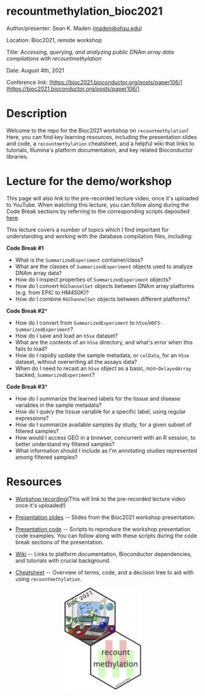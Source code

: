 # recountmethylation_bioc2021

Author/presenter: Sean K. Maden (maden@ohsu.edu)

Location: Bioc2021, remote workshop

Title: *Accessing, querying, and analyzing public DNAm array data compilations with recountmethylation*

Date: August 4th, 2021

Conference link: [https://bioc2021.bioconductor.org/posts/paper106/](https://bioc2021.bioconductor.org/posts/paper106/)

# Description

Welcome to the repo for the Bioc2021 workshop on `recountmethylation`! Here, you can find key learning resources, including the presentation slides and code, a `recountmethylation` cheatsheet, and a helpful wiki that links to tutorials, Illumina's platform documentation, and key related Bioconductor libraries.

# Lecture for the demo/workshop

This page will also link to the pre-recorded lecture video, once it's uploaded to YouTube. When watching this lecture, you can follow along during the Code Break sections by referring to the corresponding scripts deposited [here](https://github.com/metamaden/recountmethylation_bioc2021/tree/main/workshop_materials). 

This lecture covers a number of topics which I find important for understanding and working with the database compilation files, including:

**Code Break #1**
* What is the `SummarizedExperiment` container/class?
* What are the classes of `SummarizedExperiment` objects used to analyze DNAm array data?
* How do I inspect properties of `SummarizedExperiment` objects?
* How do I convert `RGChannelSet` objects between DNAm array platforms (e.g. from EPIC to HM450K)?
* How do I combine `RGChannelSet` objects between different platforms?

**Code Break #2***
* How do I convert from `SummarizedExperiment` to `h5se`/`HDF5-SummarizedExperiment`?
* How do I save and load an `h5se` dataset?
* What are the contents of an `h5se` directory, and what's error when this fails to load?
* How do I rapidly update the sample metadata, or `colData`, for an `h5se` dataset, without overwriting all the assays data?
* When do I need to recast an `h5se` object as a basic, non-`DelayedArray` backed, `SummarizedExperiment`?

**Code Break #3***
* How do I summarize the learned labels for the tissue and disease variables in the sample metadata?
* How do I query the tissue variable for a specific label, using regular expressions?
* How do I summarize available samples by study, for a given subset of filtered samples?
* How would I access GEO in a browser, concurrent with an R session, to better understand my filtered samples?
* What information should I include as I'm annotating studies represented among filtered samples?

# Resources

* [Workshop recording]()(This will link to the pre-recorded lecture video once it's uploaded!)

* [Presentation slides](https://github.com/metamaden/recountmethylation_bioc2021/blob/main/workshop_materials/bioc2021_deck.pptx) -- Slides from the Bioc2021 workshop presentation.

* [Presentation code](https://github.com/metamaden/recountmethylation_bioc2021/tree/main/workshop_materials) -- Scripts to reproduce the workshop presentation code examples. You can follow along with these scripts during the code break sections of the presentation.

* [Wiki](https://github.com/metamaden/recountmethylation_bioc2021/wiki) -- Links to platform documentation, Bioconductor dependencies, and tutorials with crucial background.

* [Cheatsheet](https://github.com/metamaden/recountmethylation_bioc2021/tree/main/cheatsheet) -- Overview of terms, code, and a decision tree to aid with using `recountmethylation`.

<p style="text-align:center;"><img src="https://github.com/metamaden/recountmethylation_bioc2021/blob/main/images/bioc2021-recountmethylation-hexstickers.jpg" alt="recountmethylation hexsticker" class="center" width="200"/></p>
